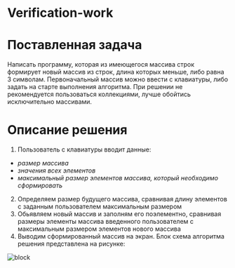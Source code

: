 # Verification-work
# **Поставленная задача**
Написать программу, которая из имеющегося массива строк формирует новый массив из строк, длина которых меньше, либо равна 3 символам. Первоначальный массив можно ввести с клавиатуры, либо задать на старте выполнения алгоритма. При решении не рекомендуется пользоваться коллекциями, лучше обойтись исключительно массивами.

# **Описание решения**
1. Пользователь с клавиатуры вводит данные:
* *размер массива*
* *значения всех элементов*
* *максимальный размер элементов массива, который необходимо сформировать*
2. Определяем размер будущего массива, сравнивая длину элементов с заданным пользователем максимальным размером
3. Обьявляем новый массив и заполням его поэлементно, сравнивая размеры элементы массива введенного пользователем с максимальным размером элементов нового массива 
4. Выводим сформированный массив на экран.
Блок схема алгоритма решения представлена на рисунке:

![block](https://user-images.githubusercontent.com/110929196/194041100-3a4181b8-eab5-48e1-a97c-005105a65233.jpg)
